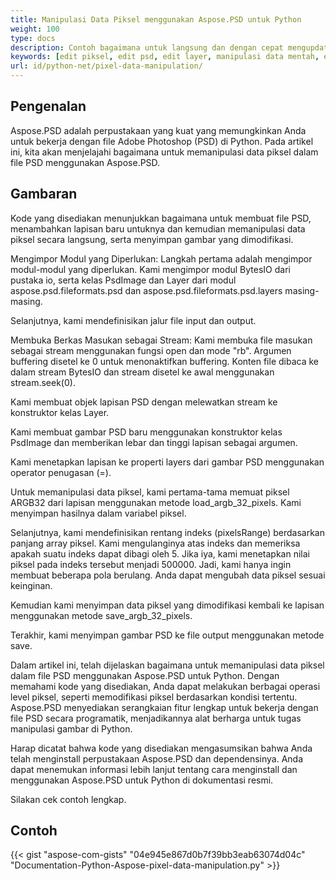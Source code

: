 ```yaml
---
title: Manipulasi Data Piksel menggunakan Aspose.PSD untuk Python
weight: 100
type: docs
description: Contoh bagaimana untuk langsung dan dengan cepat mengupdate data piksel mentah menggunakan PSD Python API
keywords: [edit piksel, edit psd, edit layer, manipulasi data mentah, edit data psd, psd api, python, contoh kode]
url: id/python-net/pixel-data-manipulation/
---
```


## **Pengenalan**
Aspose.PSD adalah perpustakaan yang kuat yang memungkinkan Anda untuk bekerja dengan file Adobe Photoshop (PSD) di Python. Pada artikel ini, kita akan menjelajahi bagaimana untuk memanipulasi data piksel dalam file PSD menggunakan Aspose.PSD.

## **Gambaran**
Kode yang disediakan menunjukkan bagaimana untuk membuat file PSD, menambahkan lapisan baru untuknya dan kemudian memanipulasi data piksel secara langsung, serta menyimpan gambar yang dimodifikasi.

Mengimpor Modul yang Diperlukan: Langkah pertama adalah mengimpor modul-modul yang diperlukan. Kami mengimpor modul BytesIO dari pustaka io, serta kelas PsdImage dan Layer dari modul aspose.psd.fileformats.psd dan aspose.psd.fileformats.psd.layers masing-masing.

Selanjutnya, kami mendefinisikan jalur file input dan output.

Membuka Berkas Masukan sebagai Stream: Kami membuka file masukan sebagai stream menggunakan fungsi open dan mode "rb". Argumen buffering disetel ke 0 untuk menonaktifkan buffering. Konten file dibaca ke dalam stream BytesIO dan stream disetel ke awal menggunakan stream.seek(0).

Kami membuat objek lapisan PSD dengan melewatkan stream ke konstruktor kelas Layer.

Kami membuat gambar PSD baru menggunakan konstruktor kelas PsdImage dan memberikan lebar dan tinggi lapisan sebagai argumen.

Kami menetapkan lapisan ke properti layers dari gambar PSD menggunakan operator penugasan (=).

Untuk memanipulasi data piksel, kami pertama-tama memuat piksel ARGB32 dari lapisan menggunakan metode load_argb_32_pixels. Kami menyimpan hasilnya dalam variabel piksel.

Selanjutnya, kami mendefinisikan rentang indeks (pixelsRange) berdasarkan panjang array piksel. Kami mengulanginya atas indeks dan memeriksa apakah suatu indeks dapat dibagi oleh 5. Jika iya, kami menetapkan nilai piksel pada indeks tersebut menjadi 500000. Jadi, kami hanya ingin membuat beberapa pola berulang. Anda dapat mengubah data piksel sesuai keinginan.

Kemudian kami menyimpan data piksel yang dimodifikasi kembali ke lapisan menggunakan metode save_argb_32_pixels.

Terakhir, kami menyimpan gambar PSD ke file output menggunakan metode save.

Dalam artikel ini, telah dijelaskan bagaimana untuk memanipulasi data piksel dalam file PSD menggunakan Aspose.PSD untuk Python. Dengan memahami kode yang disediakan, Anda dapat melakukan berbagai operasi level piksel, seperti memodifikasi piksel berdasarkan kondisi tertentu. Aspose.PSD menyediakan serangkaian fitur lengkap untuk bekerja dengan file PSD secara programatik, menjadikannya alat berharga untuk tugas manipulasi gambar di Python.

Harap dicatat bahwa kode yang disediakan mengasumsikan bahwa Anda telah menginstall perpustakaan Aspose.PSD dan dependensinya. Anda dapat menemukan informasi lebih lanjut tentang cara menginstall dan menggunakan Aspose.PSD untuk Python di dokumentasi resmi.

Silakan cek contoh lengkap.

## **Contoh**
{{< gist "aspose-com-gists" "04e945e867d0b7f39bb3eab63074d04c" "Documentation-Python-Aspose-pixel-data-manipulation.py" >}}
